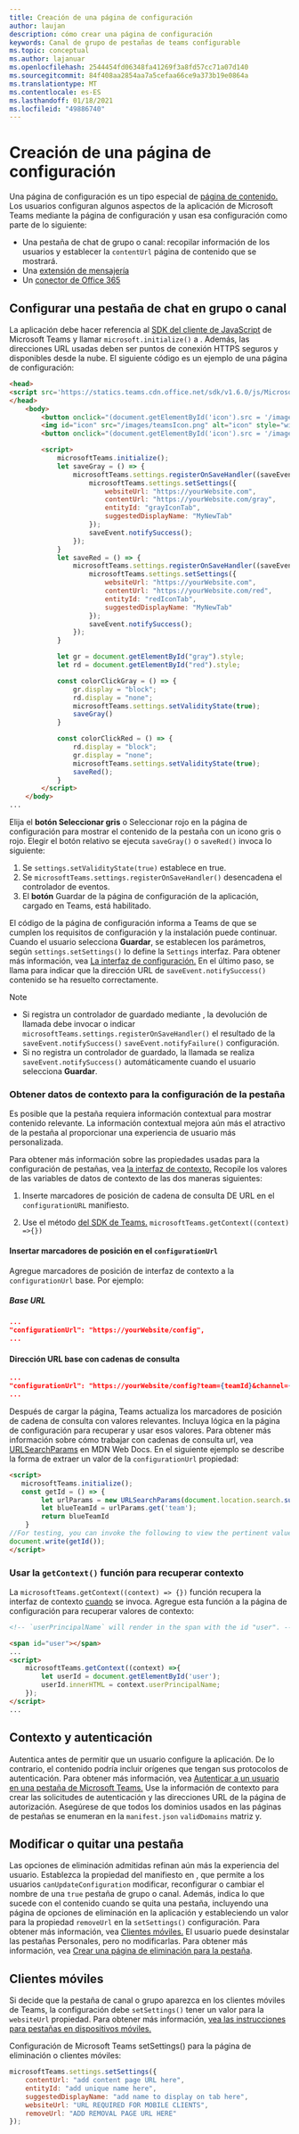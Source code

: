 ```yaml
---
title: Creación de una página de configuración
author: laujan
description: cómo crear una página de configuración
keywords: Canal de grupo de pestañas de teams configurable
ms.topic: conceptual
ms.author: lajanuar
ms.openlocfilehash: 2544454fd06348fa41269f3a8fd57cc71a07d140
ms.sourcegitcommit: 84f408aa2854aa7a5cefaa66ce9a373b19e0864a
ms.translationtype: MT
ms.contentlocale: es-ES
ms.lasthandoff: 01/18/2021
ms.locfileid: "49886740"
---
```

# <a name="create-a-configuration-page"></a>Creación de una página de configuración

Una página de configuración es un tipo especial de [página de contenido.](content-page.md) Los usuarios configuran algunos aspectos de la aplicación de Microsoft Teams mediante la página de configuración y usan esa configuración como parte de lo siguiente:

* Una pestaña de chat de grupo o canal: recopilar información de los usuarios y establecer la `contentUrl` página de contenido que se mostrará.
* Una [extensión de mensajería](~/messaging-extensions/what-are-messaging-extensions.md)
* Un [conector de Office 365](~/webhooks-and-connectors/what-are-webhooks-and-connectors.md)

## <a name="configuring-a-channel-or-group-chat-tab"></a>Configurar una pestaña de chat en grupo o canal

La aplicación debe hacer referencia al [SDK del cliente de JavaScript](/javascript/api/overview/msteams-client?view=msteams-client-js-latest&preserve-view=true) de Microsoft Teams y llamar `microsoft.initialize()` a . Además, las direcciones URL usadas deben ser puntos de conexión HTTPS seguros y disponibles desde la nube. El siguiente código es un ejemplo de una página de configuración:

```html
<head>
<script src='https://statics.teams.cdn.office.net/sdk/v1.6.0/js/MicrosoftTeams.min.js'></script>
</head>
    <body>
        <button onclick="(document.getElementById('icon').src = '/images/iconGray.png'); colorClickGray()">Select Gray</button>
        <img id="icon" src="/images/teamsIcon.png" alt="icon" style="width:100px" />
        <button onclick="(document.getElementById('icon').src = '/images/iconRed.png'); colorClickRed()">Select Red</button>

        <script>
            microsoftTeams.initialize();
            let saveGray = () => {
                microsoftTeams.settings.registerOnSaveHandler((saveEvent) => {
                    microsoftTeams.settings.setSettings({
                        websiteUrl: "https://yourWebsite.com",
                        contentUrl: "https://yourWebsite.com/gray",
                        entityId: "grayIconTab",
                        suggestedDisplayName: "MyNewTab"
                    });
                    saveEvent.notifySuccess();
                });
            }
            let saveRed = () => {
                microsoftTeams.settings.registerOnSaveHandler((saveEvent) => {
                    microsoftTeams.settings.setSettings({
                        websiteUrl: "https://yourWebsite.com",
                        contentUrl: "https://yourWebsite.com/red",
                        entityId: "redIconTab",
                        suggestedDisplayName: "MyNewTab"
                    });
                    saveEvent.notifySuccess();
                });
            }

            let gr = document.getElementById("gray").style;
            let rd = document.getElementById("red").style;

            const colorClickGray = () => {
                gr.display = "block";
                rd.display = "none";
                microsoftTeams.settings.setValidityState(true);
                saveGray()
            }

            const colorClickRed = () => {
                rd.display = "block";
                gr.display = "none";
                microsoftTeams.settings.setValidityState(true);
                saveRed();
            }
        </script>
    </body>
...
```

Elija el **botón Seleccionar gris** o Seleccionar rojo en la página de configuración para mostrar el contenido de la pestaña con un icono gris o rojo.  Elegir el botón relativo se ejecuta `saveGray()` o `saveRed()` invoca lo siguiente:

1. Se `settings.setValidityState(true)` establece en true.
1. Se `microsoftTeams.settings.registerOnSaveHandler()` desencadena el controlador de eventos.
1. El **botón** Guardar de la página de configuración de la aplicación, cargado en Teams, está habilitado.

El código de la página de configuración informa a Teams de que se cumplen los requisitos de configuración y la instalación puede continuar. Cuando el usuario selecciona **Guardar**, se establecen los parámetros, según `settings.setSettings()` lo define la `Settings` interfaz. Para obtener más información, vea [La interfaz de configuración.](/javascript/api/@microsoft/teams-js/_settings?view=msteams-client-js-latest&preserve-view=true) En el último paso, se llama para indicar que la dirección URL de `saveEvent.notifySuccess()` contenido se ha resuelto correctamente.

>[!NOTE]
>
>* Si registra un controlador de guardado mediante , la devolución de llamada debe invocar o indicar `microsoftTeams.settings.registerOnSaveHandler()` el resultado de la `saveEvent.notifySuccess()` `saveEvent.notifyFailure()` configuración.
>* Si no registra un controlador de guardado, la llamada se realiza `saveEvent.notifySuccess()` automáticamente cuando el usuario selecciona **Guardar**.

### <a name="get-context-data-for-your-tab-settings"></a>Obtener datos de contexto para la configuración de la pestaña

Es posible que la pestaña requiera información contextual para mostrar contenido relevante. La información contextual mejora aún más el atractivo de la pestaña al proporcionar una experiencia de usuario más personalizada.

Para obtener más información sobre las propiedades usadas para la configuración de pestañas, vea [la interfaz de contexto.](/javascript/api/@microsoft/teams-js/context?view=msteams-client-js-latest&preserve-view=true) Recopile los valores de las variables de datos de contexto de las dos maneras siguientes:

1. Inserte marcadores de posición de cadena de consulta DE URL en el `configurationURL` manifiesto.

1. Use el método [del SDK de Teams.](/javascript/api/overview/msteams-client?view=msteams-client-js-latest&preserve-view=true) `microsoftTeams.getContext((context) =>{})`

#### <a name="insert-placeholders-in-the-configurationurl"></a>Insertar marcadores de posición en el `configurationUrl`

Agregue marcadores de posición de interfaz de contexto a la `configurationUrl` base. Por ejemplo:

##### <a name="base-url"></a>Base URL

```json
...
"configurationUrl": "https://yourWebsite/config",
...
```

#### <a name="base-url-with-query-strings"></a>Dirección URL base con cadenas de consulta

```json
...
"configurationUrl": "https://yourWebsite/config?team={teamId}&channel={channelId}&{locale}"
...
```

Después de cargar la página, Teams actualiza los marcadores de posición de cadena de consulta con valores relevantes. Incluya lógica en la página de configuración para recuperar y usar esos valores. Para obtener más información sobre cómo trabajar con cadenas de consulta url, vea [URLSearchParams](https://developer.mozilla.org/en-US/docs/Web/API/URLSearchParams) en MDN Web Docs. En el siguiente ejemplo se describe la forma de extraer un valor de la `configurationUrl` propiedad:

```html
<script>
   microsoftTeams.initialize();
   const getId = () => {
        let urlParams = new URLSearchParams(document.location.search.substring(1));
        let blueTeamId = urlParams.get('team');
        return blueTeamId
    }
//For testing, you can invoke the following to view the pertinent value:
document.write(getId());
</script>
```

### <a name="use-the-getcontext-function-to-retrieve-context"></a>Usar la `getContext()` función para recuperar contexto

La `microsoftTeams.getContext((context) => {})` función recupera la interfaz de contexto [cuando](/javascript/api/@microsoft/teams-js/context?view=msteams-client-js-latest&preserve-view=true) se invoca. Agregue esta función a la página de configuración para recuperar valores de contexto:

```html
<!-- `userPrincipalName` will render in the span with the id "user". -->

<span id="user"></span>
...
<script>
    microsoftTeams.getContext((context) =>{
        let userId = document.getElementById('user');
        userId.innerHTML = context.userPrincipalName;
    });
</script>
...
```

## <a name="context-and-authentication"></a>Contexto y autenticación

 Autentica antes de permitir que un usuario configure la aplicación. De lo contrario, el contenido podría incluir orígenes que tengan sus protocolos de autenticación. Para obtener más información, vea [Autenticar a un usuario en una pestaña de Microsoft Teams.](~/tabs/how-to/authentication/auth-flow-tab.md) Use la información de contexto para crear las solicitudes de autenticación y las direcciones URL de la página de autorización.
Asegúrese de que todos los dominios usados en las páginas de pestañas se enumeran en la `manifest.json` `validDomains` matriz y.

## <a name="modify-or-remove-a-tab"></a>Modificar o quitar una pestaña

Las opciones de eliminación admitidas refinan aún más la experiencia del usuario. Establezca la propiedad del manifiesto en , que permite a los usuarios `canUpdateConfiguration` modificar, reconfigurar o cambiar el nombre de una `true` pestaña de grupo o canal. Además, indica lo que sucede con el contenido cuando se quita una pestaña, incluyendo una página de opciones de eliminación en la aplicación y estableciendo un valor para la propiedad `removeUrl` en la  `setSettings()` configuración. Para obtener más información, vea [Clientes móviles.](#mobile-clients) El usuario puede desinstalar las pestañas Personales, pero no modificarlas. Para obtener más información, vea [Crear una página de eliminación para la pestaña](~/tabs/how-to/create-tab-pages/removal-page.md).

## <a name="mobile-clients"></a>Clientes móviles

Si decide que la pestaña de canal o grupo aparezca en los clientes móviles de Teams, la configuración debe `setSettings()` tener un valor para la `websiteUrl` propiedad. Para obtener más información, [vea las instrucciones para pestañas en dispositivos móviles.](~/tabs/design/tabs-mobile.md)

Configuración de Microsoft Teams setSettings() para la página de eliminación o clientes móviles:

```javascript
microsoftTeams.settings.setSettings({
    contentUrl: "add content page URL here",
    entityId: "add unique name here",
    suggestedDisplayName: "add name to display on tab here",
    websiteUrl: "URL REQUIRED FOR MOBILE CLIENTS",
    removeUrl: "ADD REMOVAL PAGE URL HERE"
});
```
